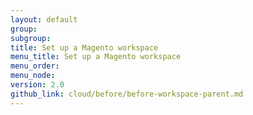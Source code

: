 ```yaml
---
layout: default
group: 
subgroup:
title: Set up a Magento workspace
menu_title: Set up a Magento workspace
menu_order:
menu_node:
version: 2.0
github_link: cloud/before/before-workspace-parent.md
---
```

